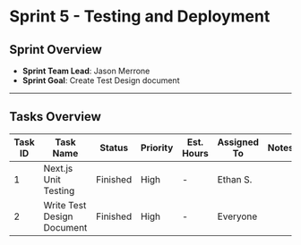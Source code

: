# Sprint 5 - Testing and Deployment
## Sprint Overview
- **Sprint Team Lead**: Jason Merrone
- **Sprint Goal**: Create Test Design document

---

## Tasks Overview

| Task ID | Task Name                          | Status       | Priority | Est. Hours | Assigned To     | Notes                    |
|---------|------------------------------------|--------------|----------|------------|-----------------|--------------------------|
| 1       | Next.js Unit Testing               | Finished     | High     | -          | Ethan S.        |                          |
| 2       | Write Test Design Document         | Finished     | High     | -          | Everyone        |                          |